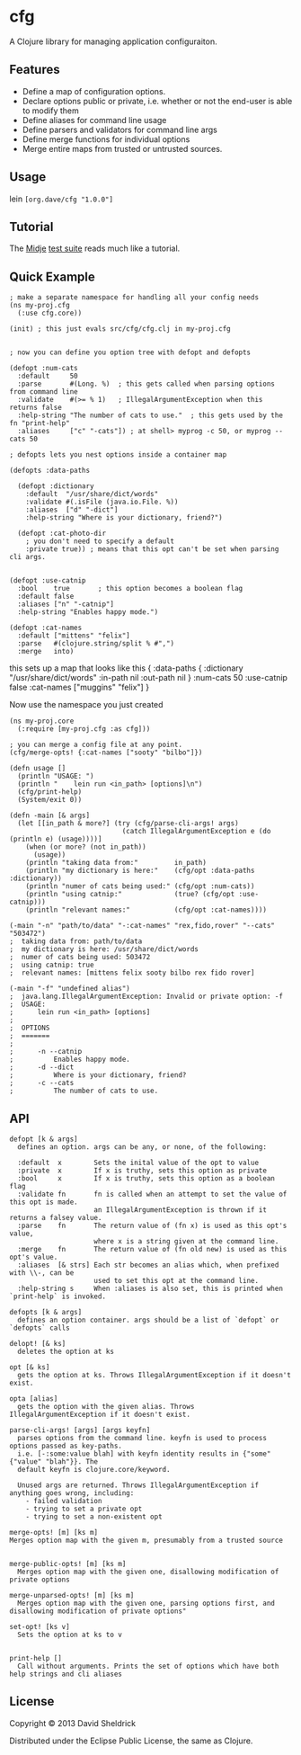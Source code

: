 # cfg

A Clojure library for managing application configuraiton.

## Features

- Define a map of configuration options.
- Declare options public or private, i.e. whether or not the end-user is able to modify them
- Define aliases for command line usage
- Define parsers and validators for command line args
- Define merge functions for individual options
- Merge entire maps from trusted or untrusted sources.


## Usage

lein `[org.dave/cfg "1.0.0"]`

## Tutorial

The [Midje](https://github.com/marick/Midje) [test suite](http://github.com/ds300/cfg/tree/master/test/cfg/cfg_test.clj) reads much like a tutorial.

## Quick Example

    ; make a separate namespace for handling all your config needs
    (ns my-proj.cfg
      (:use cfg.core))
    
    (init) ; this just evals src/cfg/cfg.clj in my-proj.cfg
    
    
    ; now you can define you option tree with defopt and defopts
    
    (defopt :num-cats
      :default     50
      :parse       #(Long. %)  ; this gets called when parsing options from command line
      :validate    #(>= % 1)   ; IllegalArgumentException when this returns false
      :help-string "The number of cats to use."  ; this gets used by the fn "print-help"
      :aliases     ["c" "-cats"]) ; at shell> myprog -c 50, or myprog --cats 50
    
    ; defopts lets you nest options inside a container map
    
    (defopts :data-paths
    
      (defopt :dictionary
        :default  "/usr/share/dict/words"
        :validate #(.isFile (java.io.File. %)) 
        :aliases  ["d" "-dict"]
        :help-string "Where is your dictionary, friend?")
    
      (defopt :cat-photo-dir
        ; you don't need to specify a default
        :private true)) ; means that this opt can't be set when parsing cli args.
    
    
    (defopt :use-catnip
      :bool    true       ; this option becomes a boolean flag
      :default false
      :aliases ["n" "-catnip"]
      :help-string "Enables happy mode.")
    
    (defopt :cat-names
      :default ["mittens" "felix"]
      :parse   #(clojure.string/split % #",")
      :merge   into)
    
this sets up a map that looks like this
    {
      :data-paths {
        :dictionary "/usr/share/dict/words"
        :in-path    nil
        :out-path   nil
      }
      :num-cats   50
      :use-catnip false
      :cat-names  ["muggins" "felix"]
    }

Now use the namespace you just created
    
    (ns my-proj.core
      (:require [my-proj.cfg :as cfg]))
    
    ; you can merge a config file at any point.
    (cfg/merge-opts! {:cat-names ["sooty" "bilbo"]})
    
    (defn usage []
      (println "USAGE: ")
      (println "    lein run <in_path> [options]\n")
      (cfg/print-help)
      (System/exit 0))
    
    (defn -main [& args]
      (let [[in_path & more?] (try (cfg/parse-cli-args! args)
                                (catch IllegalArgumentException e (do (println e) (usage))))]
        (when (or more? (not in_path))
          (usage))
        (println "taking data from:"         in_path)
        (println "my dictionary is here:"    (cfg/opt :data-paths :dictionary))
        (println "numer of cats being used:" (cfg/opt :num-cats))
        (println "using catnip:"             (true? (cfg/opt :use-catnip)))
        (println "relevant names:"           (cfg/opt :cat-names))))
    
    (-main "-n" "path/to/data" "-:cat-names" "rex,fido,rover" "--cats" "503472")
    ;  taking data from: path/to/data
    ;  my dictionary is here: /usr/share/dict/words
    ;  numer of cats being used: 503472
    ;  using catnip: true
    ;  relevant names: [mittens felix sooty bilbo rex fido rover]
    
    (-main "-f" "undefined alias")
    ;  java.lang.IllegalArgumentException: Invalid or private option: -f
    ;  USAGE: 
    ;      lein run <in_path> [options]
    ;  
    ;  OPTIONS
    ;  =======
    ;  
    ;      -n --catnip
    ;          Enables happy mode.
    ;      -d --dict
    ;          Where is your dictionary, friend?
    ;      -c --cats
    ;          The number of cats to use.

## API

    defopt [k & args]
      defines an option. args can be any, or none, of the following:

      :default  x        Sets the inital value of the opt to value
      :private  x        If x is truthy, sets this option as private
      :bool     x        If x is truthy, sets this option as a boolean flag
      :validate fn       fn is called when an attempt to set the value of this opt is made.
                         an IllegalArgumentException is thrown if it returns a falsey value.
      :parse    fn       The return value of (fn x) is used as this opt's value, 
                         where x is a string given at the command line.
      :merge    fn       The return value of (fn old new) is used as this opt's value.
      :aliases  [& strs] Each str becomes an alias which, when prefixed with \\-, can be
                         used to set this opt at the command line.
      :help-string s     When :aliases is also set, this is printed when `print-help` is invoked.

    defopts [k & args]
      defines an option container. args should be a list of `defopt` or `defopts` calls

    delopt! [& ks]
      deletes the option at ks

    opt [& ks]
      gets the option at ks. Throws IllegalArgumentException if it doesn't exist.

    opta [alias]
      gets the option with the given alias. Throws IllegalArgumentException if it doesn't exist.

    parse-cli-args! [args] [args keyfn]
      parses options from the command line. keyfn is used to process options passed as key-paths.
      i.e. [-:some:value blah] with keyfn identity results in {"some" {"value" "blah"}}. The
      default keyfn is clojure.core/keyword.

      Unused args are returned. Throws IllegalArgumentException if anything goes wrong, including:
        - failed validation
        - trying to set a private opt
        - trying to set a non-existent opt

    merge-opts! [m] [ks m]
    Merges option map with the given m, presumably from a trusted source


    merge-public-opts! [m] [ks m]
      Merges option map with the given one, disallowing modification of private options

    merge-unparsed-opts! [m] [ks m]
      Merges option map with the given one, parsing options first, and disallowing modification of private options"

    set-opt! [ks v]
      Sets the option at ks to v
      

    print-help []
      Call without arguments. Prints the set of options which have both help strings and cli aliases




## License

Copyright © 2013 David Sheldrick

Distributed under the Eclipse Public License, the same as Clojure.
